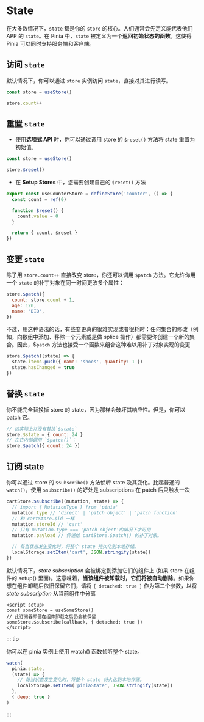 # State

在大多数情况下，`state` 都是你的 `store` 的核心。人们通常会先定义能代表他们 APP 的 `state`。在 Pinia 中，`state` 被定义为一个**返回初始状态的函数**。这使得 Pinia 可以同时支持服务端和客户端。

## 访问 `state`
默认情况下，你可以通过 `store` 实例访问 `state`，直接对其进行读写。
```js
const store = useStore()

store.count++
```

## 重置 `state`

- 使用**选项式 API** 时，你可以通过调用 store 的 `$reset()` 方法将 state 重置为初始值。

```js
const store = useStore()

store.$reset()
```

- 在 **Setup Stores** 中，您需要创建自己的 `$reset()` 方法
```js
export const useCounterStore = defineStore('counter', () => {
  const count = ref(0)

  function $reset() {
    count.value = 0
  }

  return { count, $reset }
})
```
## 变更 `state`
除了用 `store.count++` 直接改变 store，你还可以调用 `$patch` 方法。它允许你用一个 `state` 的补丁对象在同一时间更改多个属性：
```js
store.$patch({
  count: store.count + 1,
  age: 120,
  name: 'DIO',
})
```
不过，用这种语法的话，有些变更真的很难实现或者很耗时：任何集合的修改（例如，向数组中添加、移除一个元素或是做 splice 操作）都需要你创建一个新的集合。因此，$`patch` 方法也接受一个函数来组合这种难以用补丁对象实现的变更
```js
store.$patch((state) => {
  state.items.push({ name: 'shoes', quantity: 1 })
  state.hasChanged = true
})
```
## 替换 `state`
你不能完全替换掉 store 的 state，因为那样会破坏其响应性。但是，你可以 patch 它。
```js
// 这实际上并没有替换`$state`
store.$state = { count: 24 }
// 在它内部调用 `$patch()`：
store.$patch({ count: 24 })
```
## 订阅 state
你可以通过 store 的 `$subscribe()` 方法侦听 state 及其变化。比起普通的 `watch()`，使用 `$subscribe()` 的好处是 subscriptions 在 patch 后只触发一次
```js
cartStore.$subscribe((mutation, state) => {
  // import { MutationType } from 'pinia'
  mutation.type // 'direct' | 'patch object' | 'patch function'
  // 和 cartStore.$id 一样
  mutation.storeId // 'cart'
  // 只有 mutation.type === 'patch object'的情况下才可用
  mutation.payload // 传递给 cartStore.$patch() 的补丁对象。

  // 每当状态发生变化时，将整个 state 持久化到本地存储。
  localStorage.setItem('cart', JSON.stringify(state))
})
```

默认情况下，*state subscription* 会被绑定到添加它们的组件上 (如果 store 在组件的 setup() 里面)。这意味着，**当该组件被卸载时，它们将被自动删除**。如果你想在组件卸载后依旧保留它们，请将 `{ detached: true }` 作为第二个参数，以将 *state subscription* 从当前组件中分离
```vue
<script setup>
const someStore = useSomeStore()
// 此订阅器即便在组件卸载之后仍会被保留
someStore.$subscribe(callback, { detached: true })
</script>
```

::: tip

你可以在 pinia 实例上使用 watch() 函数侦听整个 state。

```js
watch(
  pinia.state,
  (state) => {
    // 每当状态发生变化时，将整个 state 持久化到本地存储。
    localStorage.setItem('piniaState', JSON.stringify(state))
  },
  { deep: true }
)
```
:::